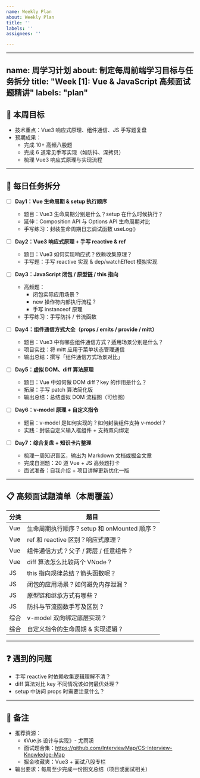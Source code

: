 ```yaml
---
name: Weekly Plan
about: Weekly Plan
title: ''
labels: ''
assignees: ''

---
```


---
name: 周学习计划
about: 制定每周前端学习目标与任务拆分
title: "Week [1]: Vue & JavaScript 高频面试题精讲"
labels: "plan"
---

## 🎯 本周目标
- 技术重点：Vue3 响应式原理、组件通信、JS 手写题复盘
- 预期成果：
  - 完成 10+ 高频八股题
  - 完成 6 道常见手写实现（如防抖、深拷贝）
  - 梳理 Vue3 响应式原理与实现流程

---

## 📅 每日任务拆分

- [ ] **Day1：Vue 生命周期 & setup 执行顺序**
  - 题目：Vue3 生命周期分别是什么？setup 在什么时候执行？
  - 延伸：Composition API 与 Options API 生命周期对比
  - 手写练习：封装生命周期日志调试函数 useLog()

- [ ] **Day2：Vue3 响应式原理 + 手写 reactive & ref**
  - 题目：Vue3 如何实现响应式？依赖收集原理？
  - 手写题：手写 reactive 实现 & dep/watchEffect 模拟实现

- [ ] **Day3：JavaScript 闭包 / 原型链 / this 指向**
  - 高频题：
    - 闭包实际应用场景？
    - new 操作符内部执行流程？
    - 手写 instanceof 原理
  - 手写练习：手写防抖 / 节流函数

- [ ] **Day4：组件通信方式大全（props / emits / provide / mitt）**
  - 题目：Vue3 中有哪些组件通信方式？适用场景分别是什么？
  - 项目实战：将 mitt 应用于菜单状态管理通信
  - 输出总结：撰写「组件通信方式场景对比」

- [ ] **Day5：虚拟 DOM、diff 算法原理**
  - 题目：Vue 中如何做 DOM diff？key 的作用是什么？
  - 拓展：手写 patch 算法简化版
  - 输出总结：总结虚拟 DOM 流程图（可绘图）

- [ ] **Day6：v-model 原理 + 自定义指令**
  - 题目：v-model 是如何实现的？如何封装组件支持 v-model？
  - 实践：封装自定义输入框组件 + 支持双向绑定

- [ ] **Day7：综合复盘 + 知识卡片整理**
  - 梳理一周知识盲区，输出为 Markdown 文档或掘金文章
  - 完成自测题：20 道 Vue + JS 高频题打卡
  - 面试准备：自我介绍 + 项目讲解更新优化一版

---

## 📋 高频面试题清单（本周覆盖）

| 分类 | 题目 |
|------|------|
| Vue | 生命周期执行顺序？setup 和 onMounted 顺序？ |
| Vue | ref 和 reactive 区别？响应式原理？ |
| Vue | 组件通信方式？父子 / 跨层 / 任意组件？ |
| Vue | diff 算法怎么比较两个 VNode？ |
| JS  | this 指向规律总结？箭头函数呢？ |
| JS  | 闭包的应用场景？如何避免内存泄漏？ |
| JS  | 原型链和继承方式有哪些？ |
| JS  | 防抖与节流函数手写及区别？ |
| 综合 | v-model 双向绑定底层实现？ |
| 综合 | 自定义指令的生命周期 & 实现逻辑？ |

---

## ❓ 遇到的问题
<!-- 记录学习过程中的卡点 -->

- 手写 reactive 时依赖收集逻辑理解不清？
- diff 算法对比 key 不同情况该如何最优处理？
- setup 中访问 props 时需要注意什么？

---

## 📌 备注
- 推荐资源：
  - 《Vue.js 设计与实现》- 尤雨溪
  - 面试题合集：https://github.com/InterviewMap/CS-Interview-Knowledge-Map
  - 掘金收藏夹：Vue3 + 面试八股专栏
- 输出要求：每周至少完成一份图文总结（项目或面试相关）
